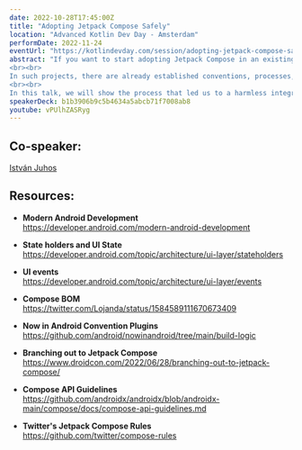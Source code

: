 ```yaml
---
date: 2022-10-28T17:45:00Z
title: "Adopting Jetpack Compose Safely"
location: "Advanced Kotlin Dev Day - Amsterdam"
performDate: 2022-11-24
eventUrl: "https://kotlindevday.com/session/adopting-jetpack-compose-safely/"
abstract: "If you want to start adopting Jetpack Compose in an existing, large codebase, worked on by multiple teams, you can’t just add the dependency and start creating composables right away.
<br><br>
In such projects, there are already established conventions, processes, and architecture decisions that will be disrupted with such a revolutionary change as Compose, since it requires a mental model shift towards declarative patterns.
<br><br>
In this talk, we will show the process that led us to a harmless integration of Compose into the TIER application, focusing on tooling, architectural changes, the evolution of our design system, and how we managed to get our developers onboard for all of the above."
speakerDeck: b1b3906b9c5b4634a5abcb71f7008ab8
youtube: vPUlhZASRyg
---
```


## Co-speaker:

[István Juhos](https://twitter.com/stewemetal)

## Resources: 

- **Modern Android Development**\
    https://developer.android.com/modern-android-development

- **State holders and UI State**\
    https://developer.android.com/topic/architecture/ui-layer/stateholders

- **UI events**\
    https://developer.android.com/topic/architecture/ui-layer/events

- **Compose BOM**\
    https://twitter.com/Lojanda/status/1584589111670673409

- **Now in Android Convention Plugins**\
    https://github.com/android/nowinandroid/tree/main/build-logic

- **Branching out to Jetpack Compose**\
    https://www.droidcon.com/2022/06/28/branching-out-to-jetpack-compose/

- **Compose API Guidelines**\
    https://github.com/androidx/androidx/blob/androidx-main/compose/docs/compose-api-guidelines.md

- **Twitter's Jetpack Compose Rules**\
    https://github.com/twitter/compose-rules
